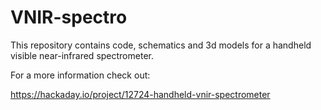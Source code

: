 # VNIR-spectro

This repository contains code, schematics and 3d models for a handheld visible near-infrared spectrometer.

For a more information check out:

https://hackaday.io/project/12724-handheld-vnir-spectrometer
